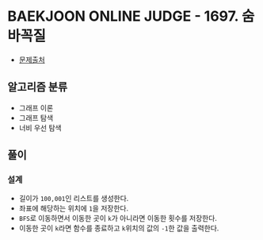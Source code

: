 # BAEKJOON ONLINE JUDGE - 1697. 숨바꼭질

* [문제출처](https://www.acmicpc.net/problem/1697 "1697. 숨바꼭질")

## 알고리즘 분류

- 그래프 이론
- 그래프 탐색
- 너비 우선 탐색

## 풀이

### 설계

- 길이가 `100,001`인 리스트를 생성한다.
- 좌표에 해당하는 위치에 `1`을 저장한다.
- `BFS`로 이동하면서 이동한 곳이 `k`가 아니라면 이동한 횟수를 저장한다.
- 이동한 곳이 `k`라면 함수를 종료하고 `k`위치의 값의 `-1`한 값을 출력한다.